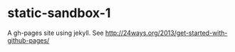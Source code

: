 # static-sandbox-1
A gh-pages site using jekyll. See http://24ways.org/2013/get-started-with-github-pages/
